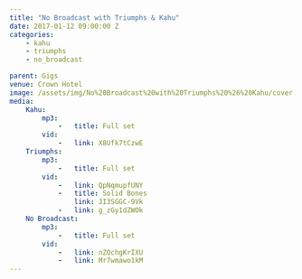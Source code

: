 ```yaml
---
title: "No Broadcast with Triumphs & Kahu"
date: 2017-01-12 09:00:00 Z
categories:
    - kahu
    - triumphs
    - no_broadcast

parent: Gigs
venue: Crown Hotel
image: /assets/img/No%20Broadcast%20with%20Triumphs%20%26%20Kahu/cover.jpg
media:
    Kahu:
        mp3:
            -   title: Full set
        vid:
            -   link: X8Ufk7tCzwE
    Triumphs:
        mp3:
            -   title: Full set
        vid:
            -   link: QpNqmupfUNY
            -   title: Solid Bones
                link: JI3SGGC-9Vk
            -   link: g_zGy1dZWOk
    No Broadcast:
        mp3:
            -   title: Full set
        vid:
            -   link: nZOchgKrIXU
            -   link: Mr7wmawo1kM
---
```


